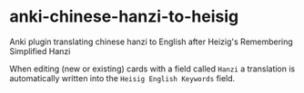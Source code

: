 # anki-chinese-hanzi-to-heisig
Anki plugin translating chinese hanzi to English after Heizig's Remembering Simplified Hanzi

When editing (new or existing) cards with a field called `Hanzi` a translation is automatically written into the `Heisig English Keywords` field.
